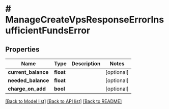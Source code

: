 # # ManageCreateVpsResponseErrorInsufficientFundsError

## Properties

Name | Type | Description | Notes
------------ | ------------- | ------------- | -------------
**current_balance** | **float** |  | [optional]
**needed_balance** | **float** |  | [optional]
**charge_on_add** | **bool** |  | [optional]

[[Back to Model list]](../../README.md#models) [[Back to API list]](../../README.md#endpoints) [[Back to README]](../../README.md)

